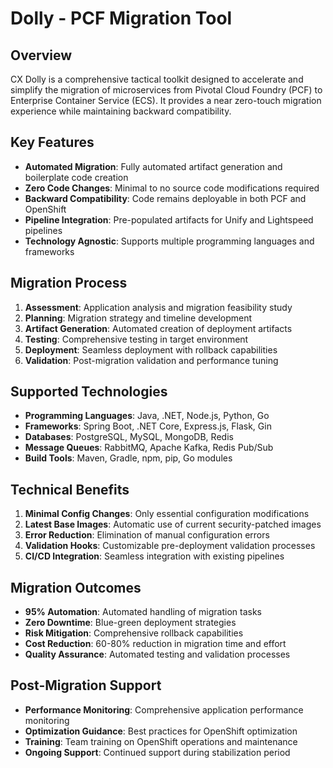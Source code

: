 # Dolly - PCF Migration Tool

## Overview
CX Dolly is a comprehensive tactical toolkit designed to accelerate and simplify the migration of microservices from Pivotal Cloud Foundry (PCF) to Enterprise Container Service (ECS). It provides a near zero-touch migration experience while maintaining backward compatibility.

## Key Features
- **Automated Migration**: Fully automated artifact generation and boilerplate code creation
- **Zero Code Changes**: Minimal to no source code modifications required
- **Backward Compatibility**: Code remains deployable in both PCF and OpenShift
- **Pipeline Integration**: Pre-populated artifacts for Unify and Lightspeed pipelines
- **Technology Agnostic**: Supports multiple programming languages and frameworks

## Migration Process
1. **Assessment**: Application analysis and migration feasibility study
2. **Planning**: Migration strategy and timeline development
3. **Artifact Generation**: Automated creation of deployment artifacts
4. **Testing**: Comprehensive testing in target environment
5. **Deployment**: Seamless deployment with rollback capabilities
6. **Validation**: Post-migration validation and performance tuning

## Supported Technologies
- **Programming Languages**: Java, .NET, Node.js, Python, Go
- **Frameworks**: Spring Boot, .NET Core, Express.js, Flask, Gin
- **Databases**: PostgreSQL, MySQL, MongoDB, Redis
- **Message Queues**: RabbitMQ, Apache Kafka, Redis Pub/Sub
- **Build Tools**: Maven, Gradle, npm, pip, Go modules

## Technical Benefits
1. **Minimal Config Changes**: Only essential configuration modifications
2. **Latest Base Images**: Automatic use of current security-patched images
3. **Error Reduction**: Elimination of manual configuration errors
4. **Validation Hooks**: Customizable pre-deployment validation processes
5. **CI/CD Integration**: Seamless integration with existing pipelines

## Migration Outcomes
- **95% Automation**: Automated handling of migration tasks
- **Zero Downtime**: Blue-green deployment strategies
- **Risk Mitigation**: Comprehensive rollback capabilities
- **Cost Reduction**: 60-80% reduction in migration time and effort
- **Quality Assurance**: Automated testing and validation processes

## Post-Migration Support
- **Performance Monitoring**: Comprehensive application performance monitoring
- **Optimization Guidance**: Best practices for OpenShift optimization
- **Training**: Team training on OpenShift operations and maintenance
- **Ongoing Support**: Continued support during stabilization period

